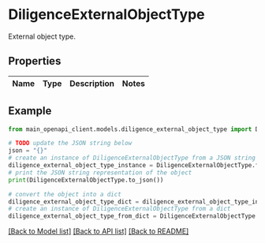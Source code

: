 # DiligenceExternalObjectType

External object type.

## Properties

Name | Type | Description | Notes
------------ | ------------- | ------------- | -------------

## Example

```python
from main_openapi_client.models.diligence_external_object_type import DiligenceExternalObjectType

# TODO update the JSON string below
json = "{}"
# create an instance of DiligenceExternalObjectType from a JSON string
diligence_external_object_type_instance = DiligenceExternalObjectType.from_json(json)
# print the JSON string representation of the object
print(DiligenceExternalObjectType.to_json())

# convert the object into a dict
diligence_external_object_type_dict = diligence_external_object_type_instance.to_dict()
# create an instance of DiligenceExternalObjectType from a dict
diligence_external_object_type_from_dict = DiligenceExternalObjectType.from_dict(diligence_external_object_type_dict)
```
[[Back to Model list]](../README.md#documentation-for-models) [[Back to API list]](../README.md#documentation-for-api-endpoints) [[Back to README]](../README.md)


